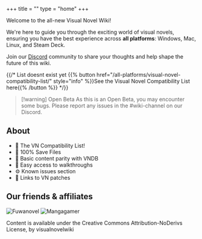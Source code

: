 +++
title = ""
type = "home"
+++

Welcome to the all-new Visual Novel Wiki! 

We're here to guide you through the exciting world of visual novels, ensuring you have the best experience across **all platforms**: Windows, Mac, Linux, and Steam Deck. 

Join our [Discord](https://discord.gg/GaEa5Mm2Xr) community to share your thoughts and help shape the future of this wiki.

{{/*
List doesnt exist yet
{{% button href="/all-platforms/visual-novel-compatibility-list/" style="info" %}}See the Visual Novel Compatibility List here{{% /button %}}
*/}}

> [!warning] Open Beta
> As this is an Open Beta, you may encounter some bugs. Please report any issues in the #wiki-channel on our Discord.

## About

* 📄 The VN Compatibility List!
* 📁 100% Save Files
* 💽 Basic content parity with VNDB
* 🧭 Easy access to walkthroughs
* ⚙️ Known issues section
* 🔗 Links to VN patches

## Our friends & affiliates 

![Fuwanovel](/visualnovelwiki/images/fuwanovel_small.png)
![Mangagamer](/visualnovelwiki/images/mangagamer_small.png)

Content is available under the Creative Commons Attribution-NoDerivs License, by visualnovelwiki

